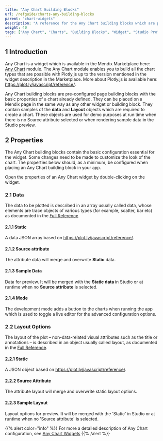 ```yaml
---
title: "Any Chart Building Blocks"
url: /refguide/charts-any-building-blocks
parent: "chart-widgets"
description: "A reference for the Any Chart building blocks which are provided as part of the Any Chart widget"
weight: 40
tags: ["Any Chart", "Charts", "Building Blocks", "Widget", "Studio Pro"]
---
```


## 1 Introduction

Any Chart is a widget which is available in the Mendix Marketplace here: [Any Chart](/appstore/modules/any-chart) module. The Any Chart module enables you to build all the chart types that are possible with Plotly.js up to the version mentioned in the widget description in the Marketplace. More about Plotly.js is available here: https://plot.ly/javascript/reference/.

Any Chart building blocks are pre-configured page building blocks with the basic properties of a chart already defined. They can be placed on a Mendix page in the same way as any other widget or building block. They contain samples of the **data** and **Layout** objects which are required to create a chart. These objects are used for demo purposes at run time when there is no Source attribute selected or when rendering sample data in the Studio preview.

## 2 Properties

The Any Chart building blocks contain the basic configuration essential for the widget. Some changes need to be made to customize the look of the chart. The properties below should, as a minimum, be configured when placing an Any Chart building block in your app.

Open the properties of an Any Chart widget by double-clicking on the widget.

### 2.1 Data

The data to be plotted is described in an array usually called data, whose elements are trace objects of various types (for example, scatter, bar etc) as documented in the [Full Reference](https://plot.ly/javascript/reference).

#### 2.1.1 Static

A data JSON array based on https://plot.ly/javascript/reference/.

#### 2.1.2 Source attribute

The attribute data will merge and overwrite **Static** data.

#### 2.1.3 Sample Data

Data for preview. It will be merged with the **Static data** in Studio or at runtime when no **Source attribute** is selected.

#### 2.1.4 Mode

The development mode adds a button to the charts when running the app which is used to toggle a live editor for the advanced configuration options.

### 2.2 Layout Options

The layout of the plot – non-data-related visual attributes such as the title or annotations – is described in an object usually called layout, as documented in the [Full Reference](https://plot.ly/javascript/reference/#layout).

#### 2.2.1 Static

A JSON object based on https://plot.ly/javascript/reference/.

#### 2.2.2 Source Attribute

The attribute layout will merge and overwrite static layout options.

#### 2.2.3 Sample Layout

Layout options for preview. It will be merged with the 'Static' in Studio or at runtime when no 'Source attribute' is selected.

{{% alert color="info" %}}
For more a detailed description of Any Chart configuration, see [Any Chart Widgets](charts-any-configuration)
{{% /alert %}}
